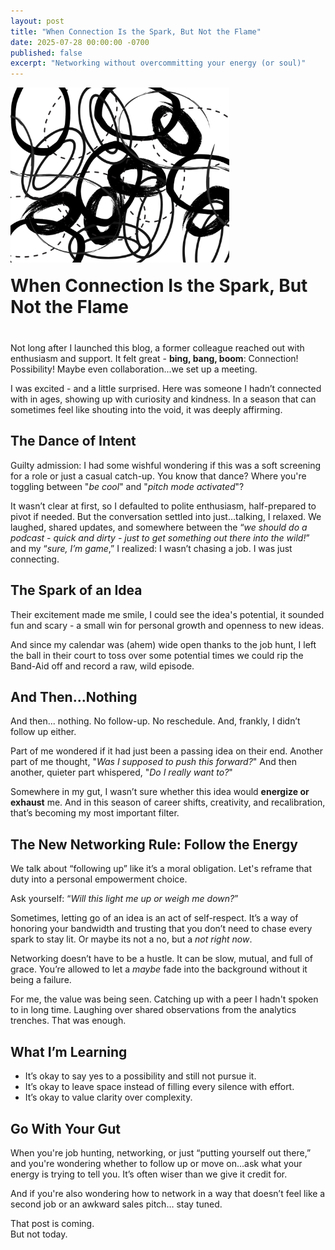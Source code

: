 ```yaml
---
layout: post
title: "When Connection Is the Spark, But Not the Flame"
date: 2025-07-28 00:00:00 -0700
published: false
excerpt: "Networking without overcommitting your energy (or soul)"
---
```


<div style="display: flex; align-items: flex-end; gap: 20px; margin-bottom: 40px; flex-wrap: wrap;">
  <img src="/assets/images/Zer0_Drive.webp" 
       alt="alt title here"
       style="width: 350px; height: auto;">

  <h1 style="margin: 0; flex: 1; min-width: 200px;">When Connection Is the Spark, But Not the Flame</h1>
</div>


Not long after I launched this blog, a former colleague reached out with enthusiasm and support. It felt great - **bing, bang, boom**: Connection! Possibility! Maybe even collaboration...we set up a meeting. 

I was excited - and a little surprised. Here was someone I hadn’t connected with in ages, showing up with curiosity and kindness. In a season that can sometimes feel like shouting into the void, it was deeply affirming.

## The Dance of Intent
Guilty admission: I had some wishful wondering if this was a soft screening for a role or just a casual catch-up. You know that dance? Where you're toggling between "*be cool*" and "*pitch mode activated*"? 

It wasn’t clear at first, so I defaulted to polite enthusiasm, half-prepared to pivot if needed. But the conversation settled into just…talking, I relaxed. We laughed, shared updates, and somewhere between the “*we should do a podcast - quick and dirty - just to get something out there into the wild!*” and my “*sure, I’m game*,” I realized: I wasn’t chasing a job. I was just connecting.

## The Spark of an Idea
Their excitement made me smile, I could see the idea's potential, it sounded fun and scary - a small win for personal growth and openness to new ideas. 

And since my calendar was (ahem) wide open thanks to the job hunt, I left the ball in their court to toss over some potential times we could rip the Band-Aid off and record a raw, wild episode.

## And Then...Nothing
And then... nothing. No follow-up. No reschedule. And, frankly, I didn’t follow up either. 

Part of me wondered if it had just been a passing idea on their end. Another part of me thought, "*Was I supposed to push this forward?*" And then another, quieter part whispered, "*Do I really want to?*"

Somewhere in my gut, I wasn’t sure whether this idea would **energize or exhaust** me. And in this season of career shifts, creativity, and recalibration, that’s becoming my most important filter.

## The New Networking Rule: Follow the Energy
We talk about “following up” like it’s a moral obligation. Let's reframe that duty into a personal empowerment choice.

Ask yourself: “*Will this light me up or weigh me down?*” 

Sometimes, letting go of an idea is an act of self-respect. It’s a way of honoring your bandwidth and trusting that you don’t need to chase every spark to stay lit. Or maybe its not a no, but a *not right now*.

Networking doesn’t have to be a hustle. It can be slow, mutual, and full of grace. You’re allowed to let a *maybe* fade into the background without it being a failure. 

For me, the value was being seen. Catching up with a peer I hadn't spoken to in long time. Laughing over shared observations from the analytics trenches. That was enough.

## What I’m Learning
- It’s okay to say yes to a possibility and still not pursue it.
- It’s okay to leave space instead of filling every silence with effort.
- It’s okay to value clarity over complexity.

## Go With Your Gut
When you're job hunting, networking, or just “putting yourself out there,” and you're wondering whether to follow up or move on...ask what your energy is trying to tell you. It’s often wiser than we give it credit for.

And if you're also wondering how to network in a way that doesn’t feel like a second job or an awkward sales pitch… stay tuned.  

That post is coming.  
But not today.
